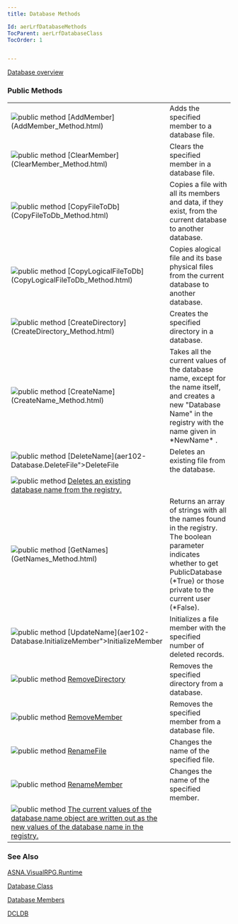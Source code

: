 ```yaml
---
title: Database Methods

Id: aerLrfDatabaseMethods
TocParent: aerLrfDatabaseClass
TocOrder: 1


---
```


[Database overview](aerLrfDatabaseClass.html) 

### Public Methods
<table class="dtTABLE" id="Table3" cellspacing="0">
                <colgroup span="1" valign="top">
                    <col span="1" width="20%" />
                    <col span="1" width="79.99%" />
                </colgroup>
                <tr>
                    <td colspan="1" rowspan="1">
                        <img alt="public method" src="../Images/public method.gif" border="0" />
                        [AddMember](AddMember_Method.html)
                    </td>
                    <td colspan="1" rowspan="1">
                        Adds the specified member to a database file.
                    </td>
                </tr>
                <tr>
                    <td colspan="1" rowspan="1">
                        <img alt="public method" src="../Images/public method.gif" border="0" />
                        [ClearMember](ClearMember_Method.html)
                    </td>
                    <td colspan="1" rowspan="1">
                        Clears the specified member in a
                        database file.
                    </td>
                </tr>
                <tr>
                    <td colspan="1" rowspan="1">
                        <img alt="public method" src="../Images/public method.gif" border="0" />
                        [CopyFileToDb](CopyFileToDb_Method.html)
                    </td>
                    <td colspan="1" rowspan="1">
                        Copies a file with all its members and data, if they exist,
                        from the current database to another database.
                    </td>
                </tr>
                <tr>
                    <td colspan="1" rowspan="1">
                        <img alt="public method" src="../Images/public method.gif" border="0" />
                        [CopyLogicalFileToDb](CopyLogicalFileToDb_Method.html)
                    </td>
                    <td colspan="1" rowspan="1">
                        Copies alogical file and its base physical files from the current
                        database to another database.
                    </td>
                </tr>
                <tr>
                    <td colspan="1" rowspan="1">
                        <img alt="public method" src="../Images/public method.gif" border="0" />
                        [CreateDirectory](CreateDirectory_Method.html)
                    </td>
                    <td colspan="1" rowspan="1">
                        Creates the specified directory in a
                        database.
                    </td>
                </tr>
                <tr>
                    <td colspan="1" rowspan="1">
                        <img alt="public method" src="../Images/public method.gif" border="0" />
                        [CreateName](CreateName_Method.html)
                    </td>
                    <td colspan="1" rowspan="1">
                        Takes all the current values of the database name, except for the name itself, and creates
                        a new "Database Name" in the registry with the name given in *NewName* .
                    </td>
                </tr>
                <tr>
                    <td colspan="1" rowspan="1">
                        <img alt="public method" src="../Images/public method.gif" border="0" />
                        [DeleteName](aer102-Database.DeleteFile">DeleteFile</a>
                    </td>
                    <td colspan="1" rowspan="1">
                        Deletes an existing file from the database.
                    </td>
                </tr>
                <tr>
                    <td colspan="1" rowspan="1">
                        <img alt="public method" src="../Images/public method.gif" border="0" />
                        <a href="DeleteName_Method.html)
                    </td>
                    <td colspan="1" rowspan="1">
                        Deletes an existing database name from the registry.
                    </td>
                </tr>
                <tr>
                    <td colspan="1" rowspan="1">
                        <img alt="public method" src="../Images/public method.gif" border="0" />
                        [GetNames](GetNames_Method.html)
                    </td>
                    <td colspan="1" rowspan="1">
                        Returns an array of strings with all the names found in the registry.  The boolean parameter indicates whether to get PublicDatabase (*True) or those private to the current user (*False).
                    </td>
                </tr>
                <tr>
                    <td colspan="1" rowspan="1">
                        <img alt="public method" src="../Images/public method.gif" border="0" />
                        [UpdateName](aer102-Database.InitializeMember">InitializeMember</a>
                    </td>
                    <td colspan="1" rowspan="1">
                        Initializes a file member with the specified number of deleted records.
                    </td>
                </tr>
                <tr>
                    <td colspan="1" rowspan="1">
                        <img alt="public method" src="../Images/public method.gif" border="0" />
                        <a href="aer102-Database.RemoveDirectory">RemoveDirectory</a>
                    </td>
                    <td colspan="1" rowspan="1">
                        Removes the specified directory from a
                        database.
                    </td>
                </tr>
                <tr>
                    <td colspan="1" rowspan="1">
                        <img alt="public method" src="../Images/public method.gif" border="0" />
                        <a href="aer102-Database.RemoveMember">RemoveMember</a>
                    </td>
                    <td colspan="1" rowspan="1">
                        Removes the specified member from a
                        database file.
                    </td>
                </tr>
                <tr>
                    <td colspan="1" rowspan="1">
                        <img alt="public method" src="../Images/public method.gif" border="0" />
                        <a href="aer102-Database.RenameFile">RenameFile</a>
                    </td>
                    <td colspan="1" rowspan="1">
                        Changes the name of the specified file.
                    </td>
                </tr>
                <tr>
                    <td colspan="1" rowspan="1">
                        <img alt="public method" src="../Images/public method.gif" border="0" />
                        <a href="aer102-Database.RenameMember">RenameMember</a>
                    </td>
                    <td colspan="1" rowspan="1">
                        Changes the name of the specified member.
                    </td>
                </tr>
                <tr>
                    <td colspan="1" rowspan="1">
                        <img alt="public method" src="../Images/public method.gif" border="0" />
                        <a href="UpdateName_Method.html)
                    </td>
                    <td colspan="1" rowspan="1">The current values of the database name object are written out as the new values of the database name in the registry.</td>
                </tr>
</table>

### See Also
[ASNA.VisualRPG.Runtime](aerLrfRuntimeNamespace.html)

[Database Class](aerLrfDatabaseClass.html)

[Database Members](aerLrfDatabaseMembers.html)

[DCLDB](DCLDB.html) 
